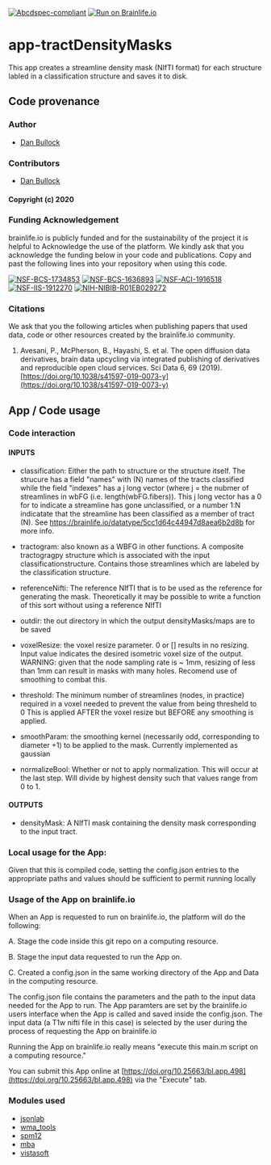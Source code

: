 [![Abcdspec-compliant](https://img.shields.io/badge/ABCD_Spec-v1.1-green.svg)](https://github.com/brain-life/abcd-spec)
[![Run on Brainlife.io](https://img.shields.io/badge/Brainlife-bl.app.498-blue.svg)](https://doi.org/10.25663/bl.app.498)

# app-tractDensityMasks

 This app creates a streamline density mask (NIfTI format) for each
 structure labled in a classification structure and saves it to disk.

##  Code provenance

### Author
- [Dan Bullock](dnbulloc@iu.edu)

### Contributors
- [Dan Bullock](dnbulloc@iu.edu)

#### Copyright (c) 2020 

### Funding Acknowledgement
brainlife.io is publicly funded and for the sustainability of the project it is helpful to Acknowledge the use of the platform. We kindly ask that you acknowledge the funding below in your code and publications. Copy and past the following lines into your repository when using this code.

[![NSF-BCS-1734853](https://img.shields.io/badge/NSF_BCS-1734853-blue.svg)](https://nsf.gov/awardsearch/showAward?AWD_ID=1734853)
[![NSF-BCS-1636893](https://img.shields.io/badge/NSF_BCS-1636893-blue.svg)](https://nsf.gov/awardsearch/showAward?AWD_ID=1636893)
[![NSF-ACI-1916518](https://img.shields.io/badge/NSF_ACI-1916518-blue.svg)](https://nsf.gov/awardsearch/showAward?AWD_ID=1916518)
[![NSF-IIS-1912270](https://img.shields.io/badge/NSF_IIS-1912270-blue.svg)](https://nsf.gov/awardsearch/showAward?AWD_ID=1912270)
[![NIH-NIBIB-R01EB029272](https://img.shields.io/badge/NIH_NIBIB-R01EB029272-green.svg)](https://grantome.com/grant/NIH/R01-EB029272-01)

### Citations
We ask that you the following articles when publishing papers that used data, code or other resources created by the brainlife.io community.

1. Avesani, P., McPherson, B., Hayashi, S. et al. The open diffusion data derivatives, brain data upcycling via integrated publishing of derivatives and reproducible open cloud services. Sci Data 6, 69 (2019). [https://doi.org/10.1038/s41597-019-0073-y](https://doi.org/10.1038/s41597-019-0073-y)


## App / Code usage

### Code interaction

#### INPUTS

  - classification: Either the path to structure or the structure itself.
  The strucure has a field "names" with (N) names of the tracts classified
  while the field "indexes" has a j long vector (where  j = the nubmer of
  streamlines in wbFG (i.e. length(wbFG.fibers)).  This j long vector has
  a 0 for to indicate a streamline has gone unclassified, or a number 1:N
  indicatate that the streamline has been classified as a member of tract
  (N). See https://brainlife.io/datatype/5cc1d64c44947d8aea6b2d8b for more
  info.

 - tractogram: also known as a WBFG in other functions.  A composite
 tractogragpy structure which is associated with the input
 classificationstructure.  Contains those streamlines which are labeled by
 the classification structure.

 - referenceNifti:  The reference NIfTI that is to be used as the reference
 for generating the mask.  Theoretically it may be possible to write a
 function of this sort without using a reference NIfTI

 - outdir: the out directory in which the output densityMasks/maps are to be
 saved

 - voxelResize:  the voxel resize parameter.  0 or [] results in no
 resizing.  Input value indicates the desired isometric voxel size of the
 output.  WARNING:  given that the node sampling rate is ~ 1mm, resizing
 of less than 1mm can result in masks with many holes.  Recomend use of
 smoothing to combat this.

 - threshold:  The minimum number of streamlines (nodes, in practice)
 required in a voxel needed to prevent the value from being thresheld to
 0 This is applied AFTER the voxel resize but BEFORE any smoothing is
 applied.

 - smoothParam: the smoothing kernel (necessarily odd, corresponding to
 diameter +1) to be applied to the mask.  Currently implemented as
 gaussian

 - normalizeBool:  Whether or not to apply normalization.  This will occur
 at the last step.  Will divide by highest density such that values range
 from 0 to 1.

#### OUTPUTS

 - densityMask:  A NIfTI mask containing the density mask corresponding to
  the input tract.

### Local usage for the App:
Given that this is compiled code, setting the config.json entries to the appropriate paths and values should be sufficient to permit running locally

### Usage of the App on brainlife.io
When an App is requested to run on brainlife.io, the platform will do the following:

A. Stage the code inside this git repo on a computing resource.

B. Stage the input data requested to run the App on.

C. Created a config.json in the same working directory of the App and Data in the computing resource.

The config.json file contains the parameters and the path to the input data needed for the App to run. The App paramters are set by the brainlife.io users interface when the App is called and saved inside the config.json. The input data (a T1w nifti file in this case) is selected by the user during the process of requesting the App on brainlife.io 

Running the App on brainlife.io really means "execute this main.m script on a computing resource." 

You can submit this App online at [https://doi.org/10.25663/bl.app.498](https://doi.org/10.25663/bl.app.498) via the "Execute" tab.

### Modules used

- [jsonlab](https://github.com/fangq/jsonlab)
- [wma_tools](https://github.com/DanNBullock/wma_tools)
- [spm12](https://github.com/spm/spm12)
- [mba](https://github.com/francopestilli/mba)
- [vistasoft](https://github.com/vistalab/vistasoft)
